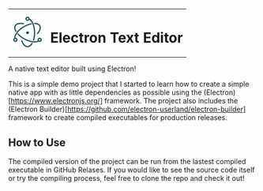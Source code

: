<table>
  <tr>
    <td>
      <img width="64" src="resources/icon.svg">
    </td>
    <td>
      <h1>Electron Text Editor</h1>
    </td>
  </tr>
</table>

A native text editor built using Electron!

This is a simple demo project that I started to learn how to create a simple native app with as little dependencies as possible using the (Electron)[https://www.electronjs.org/] framework.
The project also includes the (Electron Builder)[https://github.com/electron-userland/electron-builder] framework to create compiled executables for production releases.

## How to Use
The compiled version of the project can be run from the lastest compiled executable in GitHub Relases.
If you would like to see the source code itself or try the compiling process, feel free to clone the repo and check it out!